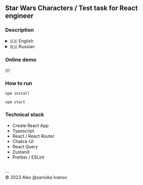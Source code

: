 ## Star Wars Characters / Test task for React engineer 

### Description

<details><summary>🇺🇸 English</summary>
Using a third-party API as a data source (example: [Star Wars API](https://swapi.dev/)), implement a React SPA application consisting of two pages.

On the main page, display a list or cards of characters, add the ability to paginate to the list.
Implement a page with detailed information on the selected character.

Pros:

* Using TypeScript
* Neat layout
* Using a UI framework (Material, Ant, Bootstrap, etc.)

As an additional task:

* Use Redux/MobX/Zustand storage to work with data
* Edit character information locally, without sending to the server
* Write tests
</details>

<details><summary>🇷🇺 Russian</summary>

Используя стороннее API в качестве источника данных (пример: [Star Wars API](https://swapi.dev/) ), реализовать SPA
приложение React, состоящее из двух страниц.

На главной странице отобразить список или карточки персонажей, к списку добавить возможность пагинации.
Реализовать страницу с подробной информацией по выбранному персонажу.

Плюсы:

* Использование TypeScript
* Аккуратная верстка
* Использование UI фреймворка (Material, Ant, Bootstrap и т.п.)

В качестве дополнительного задания:

* Для работы с данными использовать хранилище Redux/MobX/Zustand
* Редактировать информацию о персонаже локально, без отправки на сервер
* Написать тесты

</details>

### Online demo

///

### How to run

`npm install`

`npm start`

### Technical stack

* Create React App
* Typescript
* React / React Router
* Chakra-UI
* React Query
* Zustand
* Prettier / ESLint

<br>
--<br>
&copy; 2023 Alex @sanioka Ivanov
